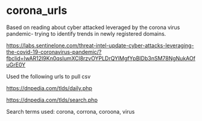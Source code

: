 # corona_urls

Based on reading about cyber attacked leveraged by the corona virus pandemic- trying to identify trends in newly registered domains.

https://labs.sentinelone.com/threat-intel-update-cyber-attacks-leveraging-the-covid-19-coronavirus-pandemic/?fbclid=IwAR12I9Kn0qsIumXCl8rzvOYPLDrQYlMgfYpBIDb3nSM78NgNukAOfuGrE0Y

Used the following urls to pull csv

https://dnpedia.com/tlds/daily.php 

https://dnpedia.com/tlds/search.php

Search terms used: corona, corrona, coroona, virus
